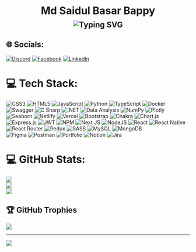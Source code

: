 <h1 align="center" >Md Saidul Basar Bappy</h1>
<h2 align="center" style="margin-top: -10px;">
  <img src="https://readme-typing-svg.herokuapp.com?font=Roboto+Mono&size=22&pause=1000&color=38bdf8&center=true&vCenter=true&width=435&lines=Passionate+Web+Developer;Full+Stack+Web+Developer;MERN+Stack+Enthusiast;.NET+Developer;Building+the+Web+with+Code" alt="Typing SVG" />
</h2>




## 🌐 Socials:
[![Discord](https://img.shields.io/badge/Discord-%232c3e50.svg?style=for-the-badge&logo=discord&logoColor=white)](https://discord.gg/shaiadul#1014) 
[![Facebook](https://img.shields.io/badge/Facebook-%233b5998.svg?style=for-the-badge&logo=Facebook&logoColor=white)](https://facebook.com/https://www.facebook.com/profile.php?id=100075003758713) 
[![LinkedIn](https://img.shields.io/badge/LinkedIn-%230077B5.svg?style=for-the-badge&logo=linkedin&logoColor=white)](https://linkedin.com/in/mdsaidulbasar) 

# 💻 Tech Stack:
![CSS3](https://img.shields.io/badge/css3-%231E3A8A.svg?style=for-the-badge&logo=css3&logoColor=white) 
![HTML5](https://img.shields.io/badge/html5-%23DC2626.svg?style=for-the-badge&logo=html5&logoColor=white) 
![JavaScript](https://img.shields.io/badge/javascript-%233F3F46.svg?style=for-the-badge&logo=javascript&logoColor=%23FACC15) 
![Python](https://img.shields.io/badge/python-%234B5563.svg?style=for-the-badge&logo=python&logoColor=ffdd54) 
![TypeScript](https://img.shields.io/badge/typescript-%232c3e50.svg?style=for-the-badge&logo=typescript&logoColor=white) 
![Docker](https://img.shields.io/badge/docker-%230db7ed.svg?style=for-the-badge&logo=docker&logoColor=white) 
![Swagger](https://img.shields.io/badge/-Swagger-%2363B3ED.svg?style=for-the-badge&logo=swagger&logoColor=white)
![C Sharp](https://img.shields.io/badge/C%23-%2363B3ED.svg?style=for-the-badge&logo=c-sharp&logoColor=white)
![.NET](https://img.shields.io/badge/.NET-%232C5C8C.svg?style=for-the-badge&logo=.net&logoColor=white)
![Data Analysis](https://img.shields.io/badge/Data+Analysis-%232C5C8C.svg?style=for-the-badge&logo=python&logoColor=white)
![NumPy](https://img.shields.io/badge/NumPy-%230A0FFF.svg?style=for-the-badge&logo=numpy&logoColor=white) 
![Plotly](https://img.shields.io/badge/Plotly-%230A0FFF.svg?style=for-the-badge&logo=plotly&logoColor=white) 
![Seaborn](https://img.shields.io/badge/Seaborn-%233F3F46.svg?style=for-the-badge&logo=seaborn&logoColor=white)
![Netlify](https://img.shields.io/badge/netlify-%2307C7B7.svg?style=for-the-badge&logo=netlify&logoColor=white) 
![Vercel](https://img.shields.io/badge/vercel-%232c3e50.svg?style=for-the-badge&logo=vercel&logoColor=white) 
![Bootstrap](https://img.shields.io/badge/bootstrap-%237B2CBF.svg?style=for-the-badge&logo=bootstrap&logoColor=white) 
![Chakra](https://img.shields.io/badge/chakra-%234ED1C5.svg?style=for-the-badge&logo=chakraui&logoColor=white) 
![Chart.js](https://img.shields.io/badge/chart.js-%23F472B6.svg?style=for-the-badge&logo=chart.js&logoColor=white) 
![Express.js](https://img.shields.io/badge/express.js-%23404d59.svg?style=for-the-badge&logo=express&logoColor=%2361DAFB) 
![JWT](https://img.shields.io/badge/JWT-black?style=for-the-badge&logo=JSON%20web%20tokens) 
![NPM](https://img.shields.io/badge/NPM-%232c3e50.svg?style=for-the-badge&logo=npm&logoColor=white) 
![Next JS](https://img.shields.io/badge/Next-black?style=for-the-badge&logo=next.js&logoColor=white) 
![NodeJS](https://img.shields.io/badge/node.js-%234CAF50.svg?style=for-the-badge&logo=node.js&logoColor=white) 
![React](https://img.shields.io/badge/react-%232c3e50.svg?style=for-the-badge&logo=react&logoColor=%2361DAFB) 
![React Native](https://img.shields.io/badge/react_native-%232c3e50.svg?style=for-the-badge&logo=react&logoColor=%2361DAFB)
![React Router](https://img.shields.io/badge/React_Router-%23E11D48.svg?style=for-the-badge&logo=react-router&logoColor=white) 
![Redux](https://img.shields.io/badge/redux-%237B2CBF.svg?style=for-the-badge&logo=redux&logoColor=white) 
![SASS](https://img.shields.io/badge/SASS-%23DB2777.svg?style=for-the-badge&logo=SASS&logoColor=white) 
![MySQL](https://img.shields.io/badge/mysql-%2300f.svg?style=for-the-badge&logo=mysql&logoColor=white) 
![MongoDB](https://img.shields.io/badge/MongoDB-%234CAF50.svg?style=for-the-badge&logo=mongodb&logoColor=white) 	
![Figma](https://img.shields.io/badge/figma-%23F24E1E.svg?style=for-the-badge&logo=figma&logoColor=white) 
![Postman](https://img.shields.io/badge/Postman-%23FF6C37.svg?style=for-the-badge&logo=postman&logoColor=white) 
![Portfolio](https://img.shields.io/badge/Portfolio-%232c3e50.svg?style=for-the-badge&logo=firefox&logoColor=#FF7139) 
![Notion](https://img.shields.io/badge/Notion-%232c3e50.svg?style=for-the-badge&logo=notion&logoColor=white) 
![Jira](https://img.shields.io/badge/jira-%230A0FFF.svg?style=for-the-badge&logo=jira&logoColor=white) 



# 💻 GitHub Stats:
![](https://github-readme-stats.vercel.app/api?username=shaiadul&theme=dark&hide_border=false&include_all_commits=true&count_private=true&bg_color=2c3e50&title_color=38bdf8&text_color=10b981&icon_color=f472b6)<br/>
![](https://github-readme-streak-stats.herokuapp.com/?user=shaiadul&theme=dark&hide_border=false&background=2c3e50&ring=38bdf8&fire=fb7185&currStreakNum=10b981&sideNums=38bdf8&currStreakLabel=f472b6&sideLabels=10b981)<br/>
![](https://github-readme-stats.vercel.app/api/top-langs/?username=shaiadul&theme=dark&hide_border=false&include_all_commits=true&count_private=true&layout=compact&bg_color=2c3e50&title_color=38bdf8&text_color=10b981)

## 🏆 GitHub Trophies
![](https://github-profile-trophy.vercel.app/?username=shaiadul&theme=algolia&no-frame=false&no-bg=false&margin-w=4)


---
[![](https://visitcount.itsvg.in/api?id=shaiadul&icon=0&color=0)](https://visitcount.itsvg.in)

<!-- Proudly created with GPRM ( https://gprm.itsvg.in ) -->
